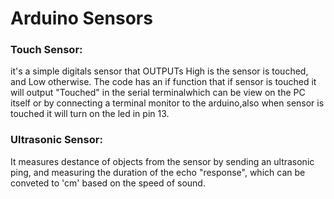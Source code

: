 # Arduino Sensors

### Touch Sensor:
it's a simple digitals sensor that OUTPUTs  High is the sensor is touched, and Low otherwise.
The code has an if function that if sensor is touched it will output "Touched" in the serial terminalwhich can be view on the PC itself or by connecting a terminal monitor to the arduino,also when sensor is touched it will turn on the led in pin 13.



### Ultrasonic Sensor:
It measures destance of objects from the sensor by sending an ultrasonic ping, and measuring 
the duration of the echo "response", which can be conveted to 'cm' based on the speed of sound.
